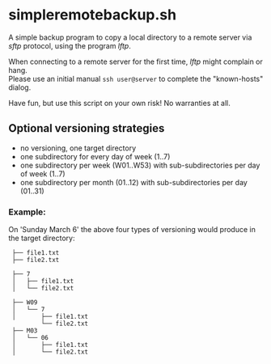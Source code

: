 # simpleremotebackup.sh

A simple backup program to copy a local directory to a remote server
via *sftp* protocol, using the program *lftp*.

When connecting to a remote server for the first time, *lftp* might complain or hang.  
Please use an initial manual `ssh user@server` to complete the "known-hosts" dialog.

Have fun, but use this script on your own risk! No warranties at all.

## Optional versioning strategies

* no versioning, one target directory
* one subdirectory for every day of week (1..7)
* one subdirectory per week (W01..W53) with sub-subdirectories per day of week (1..7)
* one subdirectory per month (01..12) with sub-subdirectories per day (01..31)

### Example:

On 'Sunday March 6' the above four types of versioning would produce in the target directory:

```
 ├── file1.txt
 ├── file2.txt

 ├── 7
 │   ├── file1.txt
 │   └── file2.txt

 ├── W09
 │   └── 7
 │       ├── file1.txt
         └── file2.txt
 ├── M03
 │   └── 06
 │       ├── file1.txt
 │       └── file2.txt
```
